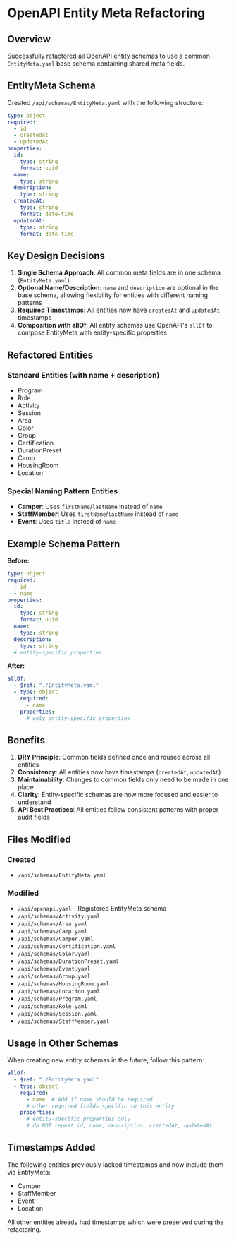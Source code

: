 # OpenAPI Entity Meta Refactoring

## Overview

Successfully refactored all OpenAPI entity schemas to use a common `EntityMeta.yaml` base schema containing shared meta fields.

## EntityMeta Schema

Created `/api/schemas/EntityMeta.yaml` with the following structure:

```yaml
type: object
required:
  - id
  - createdAt
  - updatedAt
properties:
  id:
    type: string
    format: uuid
  name:
    type: string
  description:
    type: string
  createdAt:
    type: string
    format: date-time
  updatedAt:
    type: string
    format: date-time
```

## Key Design Decisions

1. **Single Schema Approach**: All common meta fields are in one schema (`EntityMeta.yaml`)
2. **Optional Name/Description**: `name` and `description` are optional in the base schema, allowing flexibility for entities with different naming patterns
3. **Required Timestamps**: All entities now have `createdAt` and `updatedAt` timestamps
4. **Composition with allOf**: All entity schemas use OpenAPI's `allOf` to compose EntityMeta with entity-specific properties

## Refactored Entities

### Standard Entities (with name + description)
- Program
- Role  
- Activity
- Session
- Area
- Color
- Group
- Certification
- DurationPreset
- Camp
- HousingRoom
- Location

### Special Naming Pattern Entities
- **Camper**: Uses `firstName`/`lastName` instead of `name`
- **StaffMember**: Uses `firstName`/`lastName` instead of `name`
- **Event**: Uses `title` instead of `name`

## Example Schema Pattern

**Before:**
```yaml
type: object
required:
  - id
  - name
properties:
  id:
    type: string
    format: uuid
  name:
    type: string
  description:
    type: string
  # entity-specific properties
```

**After:**
```yaml
allOf:
  - $ref: "./EntityMeta.yaml"
  - type: object
    required:
      - name
    properties:
      # only entity-specific properties
```

## Benefits

1. **DRY Principle**: Common fields defined once and reused across all entities
2. **Consistency**: All entities now have timestamps (`createdAt`, `updatedAt`)
3. **Maintainability**: Changes to common fields only need to be made in one place
4. **Clarity**: Entity-specific schemas are now more focused and easier to understand
5. **API Best Practices**: All entities follow consistent patterns with proper audit fields

## Files Modified

### Created
- `/api/schemas/EntityMeta.yaml`

### Modified  
- `/api/openapi.yaml` - Registered EntityMeta schema
- `/api/schemas/Activity.yaml`
- `/api/schemas/Area.yaml`
- `/api/schemas/Camp.yaml`
- `/api/schemas/Camper.yaml`
- `/api/schemas/Certification.yaml`
- `/api/schemas/Color.yaml`
- `/api/schemas/DurationPreset.yaml`
- `/api/schemas/Event.yaml`
- `/api/schemas/Group.yaml`
- `/api/schemas/HousingRoom.yaml`
- `/api/schemas/Location.yaml`
- `/api/schemas/Program.yaml`
- `/api/schemas/Role.yaml`
- `/api/schemas/Session.yaml`
- `/api/schemas/StaffMember.yaml`

## Usage in Other Schemas

When creating new entity schemas in the future, follow this pattern:

```yaml
allOf:
  - $ref: "./EntityMeta.yaml"
  - type: object
    required:
      - name  # Add if name should be required
      # other required fields specific to this entity
    properties:
      # entity-specific properties only
      # do NOT repeat id, name, description, createdAt, updatedAt
```

## Timestamps Added

The following entities previously lacked timestamps and now include them via EntityMeta:
- Camper
- StaffMember  
- Event
- Location

All other entities already had timestamps which were preserved during the refactoring.

